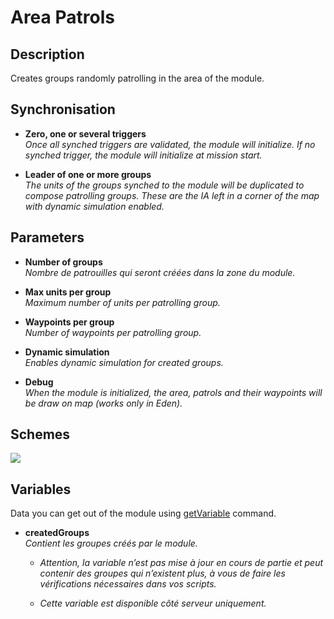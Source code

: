 # Area Patrols

## Description

Creates groups randomly patrolling in the area of the module.

## Synchronisation

* **Zero, one or several triggers**  
*Once all synched triggers are validated, the module will initialize. If no synched trigger, the module will initialize at mission start.*

* **Leader of one or more groups**  
*The units of the groups synched to the module will be duplicated to compose patrolling groups. These are the IA left in a corner of the map with dynamic simulation enabled.*

## Parameters

* **Number of groups**  
*Nombre de patrouilles qui seront créées dans la zone du module.*

* **Max units per group**  
*Maximum number of units per patrolling group.*

* **Waypoints per group**  
*Number of waypoints per patrolling group.*

* **Dynamic simulation**  
*Enables dynamic simulation for created groups.*

* **Debug**  
*When the module is initialized, the area, patrols and their waypoints will be draw on map (works only in Eden).*

## Schemes
![](https://media.githubusercontent.com/media/zgmrvn/corp-edition/master/%40corp_edition/addons/corp_edition_area_patrols/corp_edition_area_patrols_1.jpg)

## Variables
Data you can get out of the module using [getVariable](https://community.bistudio.com/wiki/getVariable) command.

* **createdGroups**  
*Contient les groupes créés par le module.*

  * *Attention, la variable n’est pas mise à jour en cours de partie et peut contenir des groupes qui n’existent plus, à vous de faire les vérifications nécessaires dans vos scripts.*

  * *Cette variable est disponible côté serveur uniquement.*

